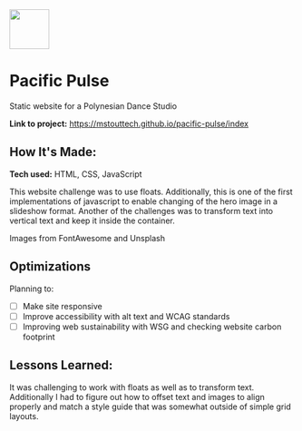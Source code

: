 <img src="https://github.com/user-attachments/assets/16f85d87-3bdd-4b1a-beb7-1b9684ec9ff6" width= 70px>

# Pacific Pulse
Static website for a Polynesian Dance Studio

**Link to project:** https://mstouttech.github.io/pacific-pulse/index


## How It's Made:

**Tech used:** HTML, CSS, JavaScript

This website challenge was to use floats. Additionally, this is one of the first implementations of javascript to enable changing of the hero image in a slideshow format. Another of the challenges was to transform text into vertical text and keep it inside the container.

Images from FontAwesome and Unsplash

## Optimizations

Planning to:
- [ ] Make site responsive
- [ ] Improve accessibility with alt text and WCAG standards
- [ ] Improving web sustainability with WSG and checking website carbon footprint 

## Lessons Learned:

It was challenging to work with floats as well as to transform text. Additionally I had to figure out how to offset text and images to align properly and match a style guide that was somewhat outside of simple grid layouts.
